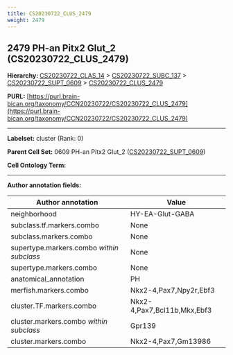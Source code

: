 ```yaml
---
title: CS20230722_CLUS_2479
weight: 2479
---
```

## 2479 PH-an Pitx2 Glut_2 (CS20230722_CLUS_2479)
<b>Hierarchy: </b>
[CS20230722_CLAS_14](../CS20230722_CLAS_14) >
[CS20230722_SUBC_137](../CS20230722_SUBC_137) >
[CS20230722_SUPT_0609](../CS20230722_SUPT_0609) >
[CS20230722_CLUS_2479](../CS20230722_CLUS_2479)

**PURL:** [https://purl.brain-bican.org/taxonomy/CCN20230722/CS20230722_CLUS_2479](https://purl.brain-bican.org/taxonomy/CCN20230722/CS20230722_CLUS_2479)

---


**Labelset:** cluster (Rank: 0)

**Parent Cell Set:** 0609 PH-an Pitx2 Glut_2 ([CS20230722_SUPT_0609](../CS20230722_SUPT_0609))



**Cell Ontology Term:** 

[MARKER GENES.]: #


---

[TRANSFERRED ANNOTATIONS.]: #


[AUTHOR ANNOTATION FIELDS.]: #


**Author annotation fields:**

| Author annotation | Value |
|-------------------|-------|
|neighborhood|HY-EA-Glut-GABA|
|subclass.tf.markers.combo|None|
|subclass.markers.combo|None|
|supertype.markers.combo _within subclass_|None|
|supertype.markers.combo|None|
|anatomical_annotation|PH|
|merfish.markers.combo|Nkx2-4,Pax7,Npy2r,Ebf3|
|cluster.TF.markers.combo|Nkx2-4,Pax7,Bcl11b,Mkx,Ebf3|
|cluster.markers.combo _within subclass_|Gpr139|
|cluster.markers.combo|Nkx2-4,Pax7,Gm13986|
